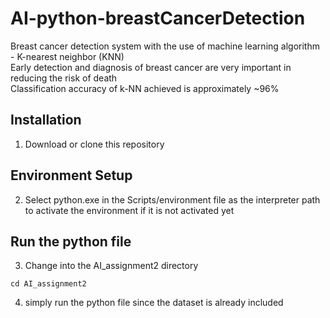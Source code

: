 # AI-python-breastCancerDetection
Breast cancer detection system with the use of machine learning algorithm - K-nearest neighbor (KNN) <br />
Early detection and diagnosis of breast cancer are very important in reducing the risk of death <br />
Classification accuracy of k-NN achieved is approximately ~96%

## Installation
1. Download or clone this repository

## Environment Setup
2. Select python.exe in the Scripts/environment file as the interpreter path to activate the environment if it is not activated yet

## Run the python file
3. Change into the AI_assignment2 directory
```
cd AI_assignment2
```
4.  simply run the python file since the dataset is already included
